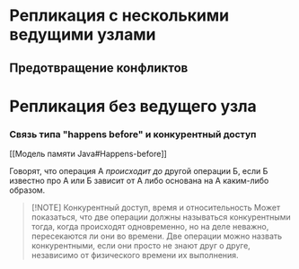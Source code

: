 # Репликация с несколькими ведущими узлами
## Предотвращение конфликтов

# Репликация без ведущего узла

### Связь типа "happens before" и конкурентный доступ
[[Модель памяти Java#Happens-before]]

Говорят, что операция А *происходит до* другой операции Б, если Б известно про А или Б зависит от А либо основана на А каким-либо образом.

> [!NOTE] Конкурентный доступ, время и относительность
> Может показаться, что две операции должны называться конкурентными тогда, когда происходят одновременно, но на деле неважно, пересекаются ли они во времени.
> Две операции можно назвать конкурентными, если они просто не знают друг о друге, независимо от физического времени их выполнения.

